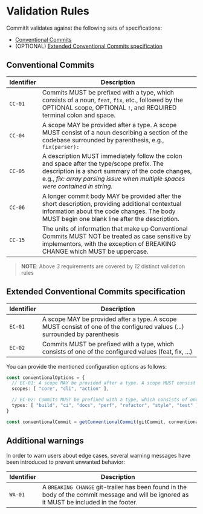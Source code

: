 <!-- 
SPDX-FileCopyrightText: 2023 Kevin de Jong <monkaii@hotmail.com>

SPDX-License-Identifier: MIT
SPDX-License-Identifier: CC-BY-3.0
-->

# Validation Rules

CommitIt validates against the following sets of specifications:
- [Conventional Commits](https://www.conventionalcommits.org/en/v1.0.0/#specification)
- (OPTIONAL) [Extended Conventional Commits specification](#extended-conventional-commits-specification)

## Conventional Commits

| Identifier | Description |
| --- | --- |
| `CC-01` | Commits MUST be prefixed with a type, which consists of a noun, `feat`, `fix`, etc., followed by the OPTIONAL scope, OPTIONAL `!`, and REQUIRED terminal colon and space. | 
| `CC-04` | A scope MAY be provided after a type. A scope MUST consist of a noun describing a section of the codebase surrounded by parenthesis, e.g., `fix(parser):` |
| `CC-05` | A description MUST immediately follow the colon and space after the type/scope prefix. The description is a short summary of the code changes, e.g., _fix: array parsing issue when multiple spaces were contained in string._ |
| `CC-06` | A longer commit body MAY be provided after the short description, providing additional contextual information about the code changes. The body MUST begin one blank line after the description. |
| `CC-15` | The units of information that make up Conventional Commits MUST NOT be treated as case sensitive by implementors, with the exception of BREAKING CHANGE which MUST be uppercase. |

> **NOTE**: Above _3_ requirements are covered by _12_ distinct validation rules

## Extended Conventional Commits specification

| Identifier | Description |
| --- | --- |
| `EC-01` | A scope MAY be provided after a type. A scope MUST consist of one of the configured values (...) surrounded by parenthesis |
| `EC-02` | Commits MUST be prefixed with a type, which consists of one of the configured values (feat, fix, ...) |

You can provide the mentioned configuration options as follows:

```ts
const conventionalOptions = {
  // EC-01: A scope MAY be provided after a type. A scope MUST consist of one of the configured values (...) surrounded by parenthesis
  scopes: [ "core", "cli", "action" ],

  // EC-02: Commits MUST be prefixed with a type, which consists of one of the configured values (...)
  types: [ "build", "ci", "docs", "perf", "refactor", "style", "test" ],
}

const conventionalCommit = getConventionalCommit(gitCommit, conventionalOptions);
```

## Additional warnings

In order to warn users about edge cases, several warning messages have been introduced to prevent unwanted behavior:

| Identifier | Description |
| --- | --- |
| `WA-01` | A `BREAKING CHANGE` git-trailer has been found in the body of the commit message and will be ignored as it MUST be included in the footer. |
